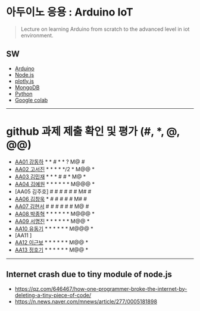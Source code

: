 # 아두이노 응용 : Arduino IoT
> Lecture on learning Arduino from scratch to the advanced level in iot environment.

## SW
- [Arduino](https://www.arduino.cc/)
- [Node.js](https://nodejs.org/ko/)
- [plotly.js](https://plot.ly/)
- [MongoDB](https://www.mongodb.com/download-center#community)
- [Python](https://www.anaconda.com)
- [Google colab](https://colab.research.google.com/)
---

# github 과제 제출 확인 및 평가 (#, *, @, @@)
- [AA01	강동하](https://github.com/kangdongha2/aa01) * * # * * ? M@ #
- [AA02	고서진](https://github.com/spaceko126/AA02) * * * * */2 * M@@ *
- [AA03	김민재](https://github.com/AR23-KMJ/aa03) * * * # # * M@ *
- [AA04	김예원](https://github.com/yewon1621/aa04) * * * * * * M@@@ *
- [AA05	김주호] # # # # # # M# #
- [AA06 김창욱](https://github.com/HM0007/AA06) * # # # # # M# #
- [AA07	김현서](https://github.com/HyunSeo0928/AA07) # # # # # # M@ #
- [AA08 박종혁](https://github.com/Park-Jong-Hyeok/aa08) * * * * * * M@@@ *
- [AA09	서명진](https://github.com/smj3343/aa09) * * * * * * M@@ *
- [AA10	유동기](https://github.com/wtfwtfs/aa10) * * * * * * M@@@ *
- [AA11	]
- [AA12 이근보](https://github.com/GuenBoLee/aa12) * * * * * * M@@ *
- [AA13	정호기](https://github.com/JeongHogi/AA13) * * * * * * M@@ *

---
## Internet crash due to tiny module of node.js
* https://qz.com/646467/how-one-programmer-broke-the-internet-by-deleting-a-tiny-piece-of-code/
* https://n.news.naver.com/mnews/article/277/0005181898

